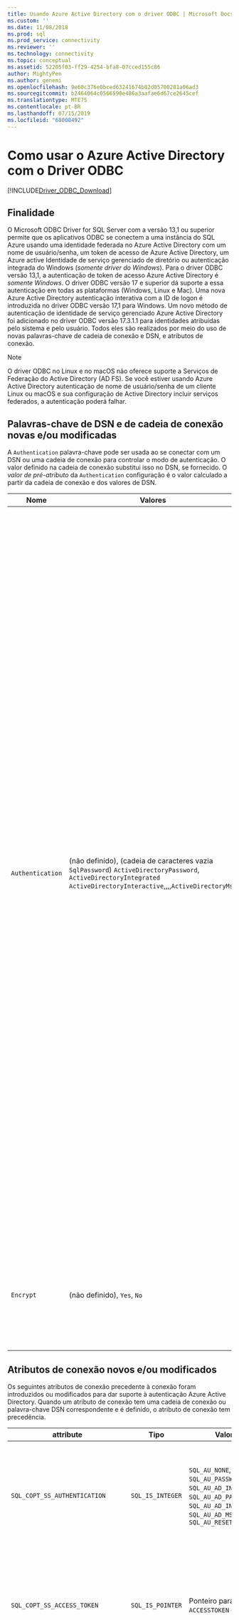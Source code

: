 ```yaml
---
title: Usando Azure Active Directory com o driver ODBC | Microsoft Docs para SQL Server
ms.custom: ''
ms.date: 11/08/2018
ms.prod: sql
ms.prod_service: connectivity
ms.reviewer: ''
ms.technology: connectivity
ms.topic: conceptual
ms.assetid: 52205f03-ff29-4254-bfa8-07cced155c86
author: MightyPen
ms.author: genemi
ms.openlocfilehash: 9e60c376e0bced63241674b82d05700281a06ad3
ms.sourcegitcommit: b2464064c0566590e486a3aafae6d67ce2645cef
ms.translationtype: MTE75
ms.contentlocale: pt-BR
ms.lasthandoff: 07/15/2019
ms.locfileid: "68008492"
---
```

# <a name="using-azure-active-directory-with-the-odbc-driver"></a>Como usar o Azure Active Directory com o Driver ODBC
[!INCLUDE[Driver_ODBC_Download](../../includes/driver_odbc_download.md)]

## <a name="purpose"></a>Finalidade

O Microsoft ODBC Driver for SQL Server com a versão 13,1 ou superior permite que os aplicativos ODBC se conectem a uma instância do SQL Azure usando uma identidade federada no Azure Active Directory com um nome de usuário/senha, um token de acesso de Azure Active Directory, um Azure active Identidade de serviço gerenciado de diretório ou autenticação integrada do Windows (_somente driver do Windows_). Para o driver ODBC versão 13,1, a autenticação de token de acesso Azure Active Directory é _somente Windows_. O driver ODBC versão 17 e superior dá suporte a essa autenticação em todas as plataformas (Windows, Linux e Mac). Uma nova Azure Active Directory autenticação interativa com a ID de logon é introduzida no driver ODBC versão 17,1 para Windows. Um novo método de autenticação de identidade de serviço gerenciado Azure Active Directory foi adicionado no driver ODBC versão 17.3.1.1 para identidades atribuídas pelo sistema e pelo usuário. Todos eles são realizados por meio do uso de novas palavras-chave de cadeia de conexão e DSN, e atributos de conexão.

> [!NOTE]
> O driver ODBC no Linux e no macOS não oferece suporte a Serviços de Federação do Active Directory (AD FS). Se você estiver usando Azure Active Directory autenticação de nome de usuário/senha de um cliente Linux ou macOS e sua configuração de Active Directory incluir serviços federados, a autenticação poderá falhar.

## <a name="new-andor-modified-dsn-and-connection-string-keywords"></a>Palavras-chave de DSN e de cadeia de conexão novas e/ou modificadas

A `Authentication` palavra-chave pode ser usada ao se conectar com um DSN ou uma cadeia de conexão para controlar o modo de autenticação. O valor definido na cadeia de conexão substitui isso no DSN, se fornecido. O _valor de pré-atributo_ da `Authentication` configuração é o valor calculado a partir da cadeia de conexão e dos valores de DSN.

|Nome|Valores|Padrão|Descrição|
|-|-|-|-|
|`Authentication`|(não definido), (cadeia de caracteres vazia `SqlPassword`) `ActiveDirectoryPassword`, `ActiveDirectoryIntegrated` `ActiveDirectoryInteractive`,,,,`ActiveDirectoryMsi` |(não definido)|Controla o modo de autenticação.<table><tr><th>Valor<th>Descrição<tr><td>(não definido)<td>Modo de autenticação determinado por outras palavras-chave (opções de conexão herdadas existentes).<tr><td>(cadeia de caracteres vazia)<td>Cadeia de Conexão: "{0}" Substitua e desmarque `Authentication` um valor definido no DSN.<tr><td>`SqlPassword`<td>Autentique diretamente em uma instância de SQL Server usando um nome de usuário e senha.<tr><td>`ActiveDirectoryPassword`<td>Autentique com uma identidade de Azure Active Directory usando um nome de usuário e senha.<tr><td>`ActiveDirectoryIntegrated`<td>_Somente driver do Windows_. Autentique com uma identidade de Azure Active Directory usando a autenticação integrada.<tr><td>`ActiveDirectoryInteractive`<td>_Somente driver do Windows_. Autentique com uma identidade de Azure Active Directory usando a autenticação interativa.<tr><td>`ActiveDirectoryMsi`<td>Autentique com a identidade do Azure Active Directory usando a autenticação de identidade de serviço gerenciada. Para identidade atribuída pelo usuário, o UID é definido como a ID de objeto da identidade do usuário.</table>|
|`Encrypt`|(não definido), `Yes`, `No`|(consulte a descrição)|Controla a criptografia de uma conexão. Se o valor de pré-atributo da `Authentication` configuração não for _nenhum_ no DSN ou na cadeia de conexão, o padrão `Yes`será. Caso contrário, o padrão é `No`. Se o atributo `SQL_COPT_SS_AUTHENTICATION` substituir o valor de pré-atributo `Authentication`de, defina explicitamente o valor de criptografia no DSN ou na cadeia de conexão ou no atributo de conexão. O valor de pré-atributo de criptografia `Yes` é se o valor for definido `Yes` como no DSN ou na cadeia de conexão.|

## <a name="new-andor-modified-connection-attributes"></a>Atributos de conexão novos e/ou modificados

Os seguintes atributos de conexão precedente à conexão foram introduzidos ou modificados para dar suporte à autenticação Azure Active Directory. Quando um atributo de conexão tem uma cadeia de conexão ou palavra-chave DSN correspondente e é definido, o atributo de conexão tem precedência.

|attribute|Tipo|Valores|Padrão|Descrição|
|-|-|-|-|-|
|`SQL_COPT_SS_AUTHENTICATION`|`SQL_IS_INTEGER`|`SQL_AU_NONE`, `SQL_AU_PASSWORD`, `SQL_AU_AD_INTEGRATED`, `SQL_AU_AD_PASSWORD`, `SQL_AU_AD_INTERACTIVE`, `SQL_AU_AD_MSI`, `SQL_AU_RESET`|(não definido)|Consulte a descrição `Authentication` da palavra-chave acima. `SQL_AU_NONE`é fornecido para substituir explicitamente um valor definido `Authentication` no DSN e/ou na cadeia de conexão, enquanto `SQL_AU_RESET` o não define o atributo se ele foi definido, permitindo que o DSN ou o valor da cadeia de conexão tenha precedência.|
|`SQL_COPT_SS_ACCESS_TOKEN`|`SQL_IS_POINTER`|Ponteiro para `ACCESSTOKEN` ou nulo|NULL|Se não for NULL, especifica o token de acesso AzureAD a ser usado. É um erro especificar um token `UID`de acesso `Trusted_Connection`, `PWD` `Authentication` bem como palavras-chave de cadeia de conexão, ou seus atributos equivalentes. <br> **Observação:** O driver ODBC versão 13,1 dá suporte apenas para isso no _Windows_.|
|`SQL_COPT_SS_ENCRYPT`|`SQL_IS_INTEGER`|`SQL_EN_OFF`, `SQL_EN_ON`|(consulte a descrição)|Controla a criptografia de uma conexão. `SQL_EN_OFF`e `SQL_EN_ON` desabilite e habilite a criptografia, respectivamente. Se o valor de `Authentication` preattribute da configuração não for _None_ ou `SQL_COPT_SS_ACCESS_TOKEN` for definido, e `Encrypt` não tiver sido especificado no DSN ou na cadeia de conexão, o padrão será `SQL_EN_ON`. Caso contrário, o padrão é `SQL_EN_OFF`. Se o atributo `SQL_COPT_SS_AUTHENTICATION` de conexão for definido como não _nenhum_, defina `SQL_COPT_SS_ENCRYPT` explicitamente como o valor desejado se `Encrypt` não tiver sido especificado no DSN ou na cadeia de conexão. O valor efetivo desse atributo controla [se a criptografia será usada para a conexão.](https://docs.microsoft.com/sql/relational-databases/native-client/features/using-encryption-without-validation)|
|`SQL_COPT_SS_OLDPWD`|\-|\-|\-|Não há suporte com Azure Active Directory, já que as alterações de senha para entidades de segurança do AAD não podem ser realizadas por meio de uma conexão ODBC. <br><br>A expiração de senha para Autenticação do SQL Server foi introduzida no SQL Server 2005. O `SQL_COPT_SS_OLDPWD` atributo foi adicionado para permitir que o cliente forneça a senha antiga e a nova para a conexão. Quando essa propriedade estiver definida, o provedor não usará o pool de conexões na primeira conexão nem nas conexões seguintes, já que a cadeia de conexão conterá a "senha antiga", que agora foi alterada.|
|`SQL_COPT_SS_INTEGRATED_SECURITY`|`SQL_IS_INTEGER`|`SQL_IS_OFF`,`SQL_IS_ON`|`SQL_IS_OFF`|_Preterido_ `SQL_COPT_SS_AUTHENTICATION`;use definido `SQL_AU_AD_INTEGRATED` como em vez disso. <br><br>Força o uso da autenticação do Windows (Kerberos no Linux e macOS) para validação de acesso no logon do servidor. Quando a autenticação do Windows é usada, o driver ignora os valores de identificador de usuário e senha `SQLConnect`fornecidos `SQLDriverConnect`como parte `SQLBrowseConnect` do processamento, ou.|

## <a name="ui-additions-for-azure-active-directory-windows-driver-only"></a>Adições de interface do usuário para Azure Active Directory (somente driver do Windows)

As interfaces de configuração do DSN e de conexão do driver foram aprimoradas com as opções adicionais necessárias para usar a autenticação com o Azure AD.

### <a name="creating-and-editing-dsns-in-the-ui"></a>Criando e editando DSNs na interface do usuário

É possível usar as novas opções de autenticação do Azure AD ao criar ou editar um DSN existente usando a interface do usuário da instalação do driver:

Autenticação integrada do `Authentication=ActiveDirectoryIntegrated` para Azure Active Directory para SQL Azure

![CreateNewDSN_ADIntegrated.png](windows/CreateNewDSN_ADIntegrated.png)

`Authentication=ActiveDirectoryPassword`para Azure Active Directory autenticação de nome de usuário/senha para SQL Azure

![CreateNewDSN_ADPassword.png](windows/CreateNewDSN_ADPassword.png)

Autenticação interativa do `Authentication=ActiveDirectoryInteractive` para Azure Active Directory para SQL Azure

![CreateNewDSN_ADInteractive.png](windows/CreateNewDSN_ADInteractive.png)

`Authentication=SqlPassword`para autenticação de nome de usuário/senha para SQL Server (Azure ou não)

![CreateNewDSN_SQLServer.png](windows/CreateNewDSN_SQLServer.png)

`Trusted_Connection=Yes`para autenticação integrada de SSPI do Windows herdado

![CreateNewDSN_winSSPI.png](windows/CreateNewDSN_winSSPI.png)

As cinco opções correspondem a `Trusted_Connection=Yes` (autenticação integrada somente SSPI do Windows herdada existente) `Authentication=` e `SqlPassword` `ActiveDirectoryIntegrated`, `ActiveDirectoryPassword`,, `ActiveDirectoryInteractive`e, respectivamente.

### <a name="sqldriverconnect-prompt-windows-driver-only"></a>SQLDriverConnect prompt (somente driver do Windows)

A caixa de diálogo de prompt exibida por SQLDriverConnect quando solicita as informações necessárias para concluir a conexão contém três novas opções para a autenticação do Azure AD:

![ServerLogin.png](windows/ServerLogin.png)

Essas opções correspondem aos mesmos cinco disponíveis na interface do usuário da instalação do DSN acima.

### <a name="example-connection-strings"></a>Cadeias de conexão de exemplo
1. Autenticação SQL Server-sintaxe herdada. O certificado do servidor não é validado e a criptografia é usada somente se o servidor o impõe. O nome de usuário/senha é passado na cadeia de conexão.
`server=Server;database=Database;UID=UserName;PWD=Password;`
2. Autenticação do SQL – nova sintaxe. O cliente solicita criptografia (o valor padrão de `Encrypt` é `true`) e o certificado do servidor é validado, independentemente da configuração de criptografia `TrustServerCertificate` (a menos `true`que seja definido como). O nome de usuário/senha é passado na cadeia de conexão.
 `server=Server;database=Database;UID=UserName;PWD=Password;Authentication=SqlPassword;`
3. Autenticação integrada do Windows (Kerberos no Linux e macOS) usando a sintaxe SSPI (para SQL Server ou SQL IaaS)-atual. O certificado do servidor não é validado, a menos que a criptografia seja usada. 
`server=Server;database=Database;Trusted_Connection=yes;`
4. (_Somente driver do Windows_.) Autenticação integrada do Windows usando SSPI (se o banco de dados de destino estiver em SQL Server ou SQL IaaS)-nova sintaxe. O cliente solicita criptografia (o valor padrão de `Encrypt` é `true`) e o certificado do servidor é validado, independentemente da configuração de criptografia `TrustServerCertificate` (a menos `true`que seja definido como). 
`server=Server;database=Database;Authentication=ActiveDirectoryIntegrated;`
5. Autenticação de nome de usuário/senha do AAD (se o banco de dados de destino estiver no BD SQL do Azure). O certificado do servidor é validado, independentemente da configuração de `TrustServerCertificate` criptografia (a `true`menos que seja definido como). O nome de usuário/senha é passado na cadeia de conexão. 
`server=Server;database=Database;UID=UserName;PWD=Password;Authentication=ActiveDirectoryPassword;`
6. (_Somente driver do Windows_.) Autenticação integrada do Windows usando a ADAL, que envolve a eliminação de credenciais de conta do Windows para um token de acesso emitido pelo AAD, supondo que o banco de dados de destino esteja no banco de dados SQL do Azure. O certificado do servidor é validado, independentemente da configuração de `TrustServerCertificate` criptografia (a `true`menos que seja definido como). 
`server=Server;database=Database;Authentication=ActiveDirectoryIntegrated;`
7. (_Somente driver do Windows_.) A autenticação interativa do AAD usa a tecnologia de autenticação multifator do Azure para configurar a conexão. Nesse modo, ao fornecer a ID de logon, uma caixa de diálogo de autenticação do Windows Azure é disparada e permite que o usuário insira a senha para concluir a conexão. O nome de usuário é passado na cadeia de conexão.
`server=Server;database=Database;UID=UserName;Authentication=ActiveDirectoryInteractive;`

![WindowsAzureAuth.png](windows/WindowsAzureAuth.png)

8. A autenticação de Identidade de Serviço Gerenciada do AAD usa a identidade atribuída pelo usuário ou para autenticação para configurar a conexão. Para identidade atribuída pelo usuário, o UID é definido como a ID de objeto da identidade do usuário.<br>
Para identidade atribuída pelo sistema,<br>
`server=Server;database=Database;Authentication=ActiveDirectoryMsi;`<br>
Para identidade atribuída pelo usuário com a ID de objeto igual a myobjectid,<br>
`server=Server;database=Database;UID=myObjectId;Authentication=ActiveDirectoryMsi;`

> [!NOTE] 
>- Ao usar as novas opções de Active Directory com o driver ODBC do Windows, verifique se o [biblioteca de autenticação do Active Directory para SQL Server](https://go.microsoft.com/fwlink/?LinkID=513072) foi instalado. Ao usar os drivers Linux e MacOS, verifique se `libcurl` o foi instalado. Para o driver versão 17,2 e posterior, essa não é uma dependência explícita, pois não é necessária para os outros métodos de autenticação ou operações ODBC.
>- Para se conectar usando um nome de usuário e senha da conta de SQL Server, você `SqlPassword` pode usar a nova opção, que é recomendada especialmente para SQL Azure, já que essa opção permite padrões de conexão mais seguros.
>- Para se conectar usando uma conta de Azure Active Directory nome de usuário `Authentication=ActiveDirectoryPassword` e senha, especifique na cadeia `UID` de `PWD` conexão e as palavras-chave com o nome de usuário e a senha, respectivamente.
>- Para se conectar usando a autenticação integrada do Windows ou Active Directory integrada (somente driver do `Authentication=ActiveDirectoryIntegrated` Windows), especifique na cadeia de conexão. O driver escolherá o modo de autenticação correto automaticamente. `UID`e `PWD` não deve ser especificado.
>- Para se conectar usando a autenticação do Active Directory Interactive (somente driver `UID` do Windows), é necessário especificar.

## <a name="authenticating-with-an-access-token"></a>Autenticando com um token de acesso

O `SQL_COPT_SS_ACCESS_TOKEN` atributo pre-Connection permite o uso de um token de acesso obtido do Azure ad para autenticação em vez de nome de usuário e senha e também ignora a negociação e a obtenção de um token de acesso pelo driver. Para usar um token de acesso, defina `SQL_COPT_SS_ACCESS_TOKEN` o atributo de conexão como um ponteiro `ACCESSTOKEN` para uma estrutura:

~~~
typedef struct AccessToken
{
    DWORD dataSize;
    BYTE data[];
} ACCESSTOKEN;
~~~

O `ACCESSTOKEN` é uma estrutura de comprimento variável que consiste em um _comprimento_ de 4 bytes seguido por bytes de _comprimento_ de dados opacos que formam o token de acesso. Devido ao modo como SQL Server trata os tokens de acesso, um obtido por meio de uma resposta JSON do [OAuth 2,0](https://docs.microsoft.com/azure/active-directory/develop/active-directory-authentication-scenarios) deve ser expandido para que cada byte seja seguido por um byte de preenchimento 0, semelhante a uma cadeia de caracteres UCS-2 contendo apenas caracteres ASCII; no entanto, o token é um valor opaco e o comprimento especificado, em bytes, não deve incluir nenhum terminador nulo. Devido a suas restrições de comprimento e formato consideráveis, esse método de autenticação só está disponível programaticamente por meio do atributo de `SQL_COPT_SS_ACCESS_TOKEN` conexão; não há nenhuma palavra-chave de cadeia de conexão ou DSN correspondente. A cadeia de conexão não deve `UID`conter `PWD`, `Authentication`, ou `Trusted_Connection` palavras-chave.

> [!NOTE]
> O driver ODBC versão 13,1 dá suporte apenas a essa autenticação no _Windows_.

## <a name="azure-active-directory-authentication-sample-code"></a>Código de exemplo de autenticação do Azure Active Directory

O exemplo a seguir mostra o código necessário para se conectar a SQL Server usando Azure Active Directory com palavras-chave de conexão. Observe que não há necessidade de alterar o próprio código do aplicativo; a cadeia de conexão, ou DSN, se for usada, é a única modificação necessária para usar o AAD para autenticação:
~~~
    ...
    SQLCHAR connString[] = "Driver={ODBC Driver 13 for SQL Server};Server={server};UID=myuser;PWD=myPass;Authentication=ActiveDirectoryPassword"
    ...
    SQLDriverConnect(hDbc, NULL, connString, SQL_NTS, NULL, 0, NULL, SQL_DRIVER_NOPROMPT);  
    ...
~~~
O exemplo a seguir mostra o código necessário para se conectar ao SQL Server usando Azure Active Directory com autenticação de token de acesso. Nesse caso, é necessário modificar o código do aplicativo para processar o token de acesso e definir o atributo de conexão associado.
~~~
    SQLCHAR connString[] = "Driver={ODBC Driver 13 for SQL Server};Server={server}"
    SQLCHAR accessToken[] = "eyJ0eXAiOi..."; // In the format extracted from an OAuth JSON response
    ...
    DWORD dataSize = 2 * strlen(accessToken);
    ACCESSTOKEN *pAccToken = malloc(sizeof(ACCESSTOKEN) + dataSize);
    pAccToken->dataSize = dataSize;
    // Expand access token with padding bytes
    for(int i = 0, j = 0; i < dataSize; i += 2, j++) {
        pAccToken->data[i] = accessToken[j];
        pAccToken->data[i+1] = 0;
    }
    ...
    SQLSetConnectAttr(hDbc, SQL_COPT_SS_ACCESS_TOKEN, (SQLPOINTER)pAccToken, SQL_IS_POINTER);
    SQLDriverConnect(hDbc, NULL, connString, SQL_NTS, NULL, 0, NULL, SQL_DRIVER_NOPROMPT);      
    ...
    free(pAccToken);
~~~
Veja a seguir um exemplo de cadeia de conexão para uso com Azure Active Directory autenticação interativa. Observe que ele não contém o campo PWD, pois a senha seria inserida usando a tela de autenticação do Windows Azure.
~~~
SQLCHAR connString[] = "Driver={ODBC Driver 17 for SQL Server};Server={server};UID=myuser;Authentication=ActiveDirectoryInteractive"
~~~
Veja a seguir um exemplo de cadeia de conexão para uso com Azure Active Directory Identidade de Serviço Gerenciada autenticação. Observe que o UID é definido como a ID de objeto da identidade do usuário para a identidade atribuída pelo usuário.
~~~
// For system-assigned identity,
SQLCHAR connString[] = "Driver={ODBC Driver 17 for SQL Server};Server={server};Authentication=ActiveDirectoryMsi"
...
// For user-assigned identity with object ID equals to myObjectId
SQLCHAR connString[] = "Driver={ODBC Driver 17 for SQL Server};Server={server};UID=myObjectId;Authentication=ActiveDirectoryMsi"
~~~

## <a name="see-also"></a>Consulte Também
[Suporte à autenticação baseada em token para o BD SQL do Azure usando a autenticação do Azure AD](https://blogs.msdn.microsoft.com/sqlsecurity/2016/02/09/token-based-authentication-support-for-azure-sql-db-using-azure-ad-auth)

